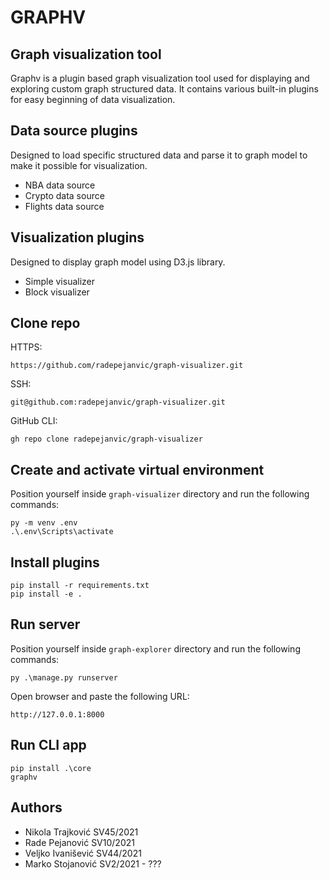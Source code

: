# GRAPHV
## Graph visualization tool

Graphv is a plugin based  graph visualization tool used for displaying and exploring custom graph structured data. It contains various built-in plugins for easy beginning of data visualization. 
## Data source plugins

Designed to load specific structured data and parse it to graph model to make it possible for visualization.

- NBA data source 
- Crypto data source
- Flights data source
## Visualization plugins

Designed to display graph model using D3.js library.

- Simple visualizer
- Block visualizer

## Clone repo

HTTPS:
```console
https://github.com/radepejanvic/graph-visualizer.git
```
SSH: 
```console
git@github.com:radepejanvic/graph-visualizer.git
```
GitHub CLI:
```console
gh repo clone radepejanvic/graph-visualizer
```

## Create and activate virtual environment

Position yourself inside  `graph-visualizer` directory and run the following commands:
```console
py -m venv .env
.\.env\Scripts\activate
```

## Install plugins

```console
pip install -r requirements.txt
pip install -e .
```

## Run server

Position yourself inside `graph-explorer` directory and run the following commands: 
```console
py .\manage.py runserver 
```

Open browser and paste the following URL: 
```
http://127.0.0.1:8000
```

## Run CLI app
```console
pip install .\core
graphv
```

## Authors
- Nikola Trajković SV45/2021
- Rade Pejanović SV10/2021
- Veljko Ivanišević SV44/2021
- Marko Stojanović SV2/2021 - ???
